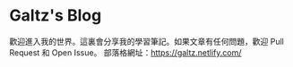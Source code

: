 # Galtz's Blog

歡迎進入我的世界。這裏會分享我的學習筆記。如果文章有任何問題，歡迎 Pull Request 和 Open Issue。
部落格網址：https://galtz.netlify.com/
